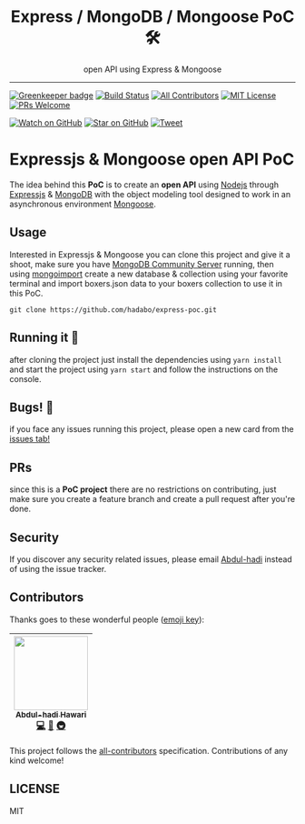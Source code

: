<div align="center">
  <h1>Express / MongoDB / Mongoose PoC 🛠</h1>
  <p>open API using Express & Mongoose</p>
</div>

<hr>

[![Greenkeeper badge](https://badges.greenkeeper.io/hadabo/express-poc.svg)](https://greenkeeper.io/)
[![Build Status][build-badge]][build]
[![All Contributors](https://img.shields.io/badge/all_contributors-1-orange.svg?style=flat-square)](#contributors)
[![MIT License][license-badge]][LICENSE]
[![PRs Welcome][prs-badge]][prs]

[![Watch on GitHub][github-watch-badge]][github-watch]
[![Star on GitHub][github-star-badge]][github-star]
[![Tweet][twitter-badge]][twitter]

# Expressjs & Mongoose open API PoC

The idea behind this **PoC** is to create an **open API** using [Nodejs][node] through [Expressjs][express] & [MongoDB][mongodb] with the object modeling tool designed to work in an asynchronous environment [Mongoose][mongoose].

## Usage
Interested in Expressjs & Mongoose you can clone this project and give it a shoot, make sure you have [MongoDB Community Server][mdbcs] running, then using [mongoimport][mdbi] create a new database & collection using your favorite terminal and import boxers.json data to your boxers collection to use it in this PoC.

```git clone https://github.com/hadabo/express-poc.git```

## Running it 👟
after cloning the project just install the dependencies using ```yarn install``` and start the project using ```yarn start``` and follow the instructions on the console.

## Bugs! 🐞
if you face any issues running this project, please open a new card from the [issues tab!][issues]

## PRs
since this is a **PoC project** there are no restrictions on contributing, just make sure you create a feature branch and create a pull request after you're done.

## Security
If you discover any security related issues, please email [Abdul-hadi](mailto:ah.hawari@gmail.com) instead of using the issue tracker.

## Contributors

Thanks goes to these wonderful people ([emoji key](https://github.com/kentcdodds/all-contributors#emoji-key)):

<!-- ALL-CONTRIBUTORS-LIST:START - Do not remove or modify this section -->
| [<img src="https://avatars0.githubusercontent.com/u/172296?v=4" width="130px;"/><br /><sub>Abdul-hadi Hawari</sub>](http://hadabo.com)<br />[💻](https://github.com/hadabo/express-poc/commits?author=hadabo "Code") [📖](https://github.com/hadabo/express-poc/commits?author=hadabo "Documentation") [🚇](#infra-hadabo "Infrastructure (Hosting, Build-Tools, etc)") |
| :---: |
<!-- ALL-CONTRIBUTORS-LIST:END -->

This project follows the [all-contributors](https://github.com/kentcdodds/all-contributors) specification. Contributions of any kind welcome!

## LICENSE

MIT

[node]: https://github.com/nodejs/node
[express]: https://github.com/expressjs/express
[build-badge]: https://img.shields.io/travis/hadabo/express-poc.svg?style=flat-square
[build]: https://travis-ci.org/hadabo/express-poc
[license-badge]: https://img.shields.io/badge/license-MIT-blue.svg?style=flat-square
[license]: https://github.com/hadabo/express-poc/blob/master/LICENSE
[prs-badge]: https://img.shields.io/badge/PRs-welcome-brightgreen.svg?style=flat-square
[prs]: http://makeapullrequest.com
[github-watch-badge]: https://img.shields.io/github/watchers/hadabo/express-poc.svg?style=social
[github-watch]: https://github.com/hadabo/express-poc/watchers
[github-star-badge]: https://img.shields.io/github/stars/hadabo/express-poc.svg?style=social
[github-star]: https://github.com/hadabo/express-poc/stargazers
[twitter]: https://twitter.com/intent/tweet?text=Check%20out%20express-poc!%20https://github.com/hadabo/express-poc%20%F0%9F%91%8D
[twitter-badge]: https://img.shields.io/twitter/url/https/github.com/hadabo/express-poc.svg?style=social
[issues]: https://github.com/hadabo/express-poc/issues
[mongodb]: https://github.com/mongodb/mongo
[mongoose]: https://github.com/Automattic/mongoose
[mdbcs]: https://www.mongodb.com/download-center/community
[mdbi]: https://docs.mongodb.com/manual/reference/program/mongoimport/
